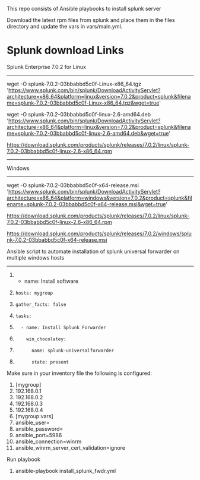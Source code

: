 This repo consists of Ansible playbooks to install splunk server

Download the latest rpm files from splunk and place them in the files directory and update the vars in vars/main.yml.


Splunk download Links
=============================================================

Splunk Enterprise 7.0.2 for Linux
*********************************************
wget -O splunk-7.0.2-03bbabbd5c0f-Linux-x86_64.tgz 'https://www.splunk.com/bin/splunk/DownloadActivityServlet?architecture=x86_64&platform=linux&version=7.0.2&product=splunk&filename=splunk-7.0.2-03bbabbd5c0f-Linux-x86_64.tgz&wget=true'

wget -O splunk-7.0.2-03bbabbd5c0f-linux-2.6-amd64.deb 'https://www.splunk.com/bin/splunk/DownloadActivityServlet?architecture=x86_64&platform=linux&version=7.0.2&product=splunk&filename=splunk-7.0.2-03bbabbd5c0f-linux-2.6-amd64.deb&wget=true'

https://download.splunk.com/products/splunk/releases/7.0.2/linux/splunk-7.0.2-03bbabbd5c0f-linux-2.6-x86_64.rpm



_________________________________________________________________________________________________________________________________________
Windows
**********************************************
wget -O splunk-7.0.2-03bbabbd5c0f-x64-release.msi 'https://www.splunk.com/bin/splunk/DownloadActivityServlet?architecture=x86_64&platform=windows&version=7.0.2&product=splunk&filename=splunk-7.0.2-03bbabbd5c0f-x64-release.msi&wget=true'

https://download.splunk.com/products/splunk/releases/7.0.2/linux/splunk-7.0.2-03bbabbd5c0f-linux-2.6-x86_64.rpm


https://download.splunk.com/products/splunk/releases/7.0.2/windows/splunk-7.0.2-03bbabbd5c0f-x64-release.msi

Ansible script to automate installation of splunk universal forwarder on multiple windows hosts

---
1.	 - name: Install software
2.	   hosts: mygroup
3.	   gather_facts: false
4.	   tasks:
5.	     - name: Install Splunk Forwarder
6.	       win_chocolatey:
7.	         name: splunk-universalforwarder
8.	         state: present


Make sure in your inventory file the following is configured:
1.	 [mygroup]
2.	 192.168.0.1
3.	 192.168.0.2
4.	 192.168.0.3
5.	 192.168.0.4
6.	 [mygroup:vars]
7.	 ansible_user=<USERNAME>
8.	 ansible_password=<PASSWORD>
9.	 ansible_port=5986
10.	 ansible_connection=winrm
11.	 ansible_winrm_server_cert_validation=ignore


Run playbook
1.	 ansible-playbook install_splunk_fwdr.yml


